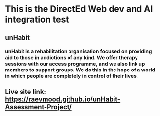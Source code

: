 # This is the DirectEd Web dev and AI integration test

## unHabit
### unHabit is a rehabilitation organisation focused on providing aid to those in addictions of any kind. We offer therapy sessions with our access programme, and we also link up members to support groups. We do this in the hope of a world in which people are completely in control of their lives.

## Live site link: https://raevmood.github.io/unHabit-Assessment-Project/
